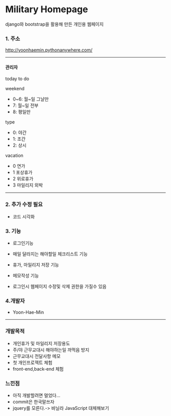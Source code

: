 Military Homepage
===
django와 bootstrap을 활용해 만든 개인용 웹페이지

### 1. 주소
<http://yoonhaemin.pythonanywhere.com/>

-------------------------

#### 관리자

today to do

weekend
- 0~6: 월~일 그날만
- 7: 월~일 전부
- 8: 평일만

type
- 0: 야간
- 1: 조간
- 2: 상시

vacation

- 0 연가
- 1 포상휴가
- 2 위로휴가
- 3 마일리지 외박

----------------------
### 2. 추가 수정 필요

-  코드 시각화

### 3. 기능

-  로그인기능

-  매일 달라지는 해야할일 체크리스트 기능

-  휴가, 마일리지 저장 기능

-  메모작성 기능

- 로그인시 웹페이지 수정및 삭제 권한을 가질수 있음

### 4.개발자
- Yoon-Hae-Min

-----------------------
 
 ### 개발목적
 - 개인휴가 및 마일리지 저장용도
 - 주/야 근무교대시 해야하는일 까먹음 방지
 - 근무교대시 전달사항 메모
 - 첫 개인프로젝트 체험
 - front-end,back-end 체험
 
### 느낀점
 - 아직 개발할려면 멀었다...
 - commit은 한국말쓰자
 - jquery를 모른다.-> 바닐라 JavaScript 대체해보기